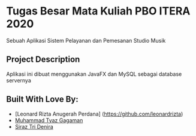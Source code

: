 # Tugas Besar Mata Kuliah PBO ITERA 2020
Sebuah Aplikasi Sistem Pelayanan dan Pemesanan Studio Musik

## Project Description
Aplikasi ini dibuat menggunakan JavaFX dan MySQL sebagai database servernya

## Built With Love By:

* [Leonard Rizta Anugerah Perdana] (https://github.com/leonardrizta)
* [Muhammad Tyaz Gagaman](https://github.com/tyaz118140077)
* [Siraz Tri Denira](https://github.com/deniraz)